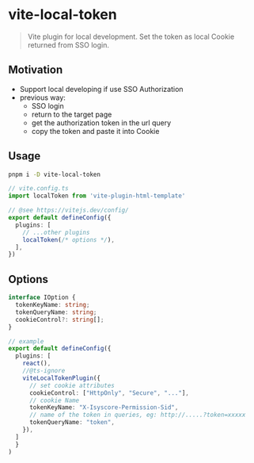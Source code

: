 # vite-local-token

> Vite plugin for local development. Set the token as local Cookie returned from SSO login.


## Motivation
- Support local developing if use SSO Authorization
- previous way:
  - SSO login 
  - return to the target page
  - get the authorization token in the url query
  - copy the token and paste it into Cookie


## Usage

```sh
pnpm i -D vite-local-token
```

```ts
// vite.config.ts
import localToken from 'vite-plugin-html-template'

// @see https://vitejs.dev/config/
export default defineConfig({
  plugins: [
    // ...other plugins
    localToken(/* options */),
  ],
})
```

## Options

```ts
interface IOption {
  tokenKeyName: string;
  tokenQueryName: string;
  cookieControl?: string[];
}

// example
export default defineConfig({
  plugins: [
    react(),
    //@ts-ignore
    viteLocalTokenPlugin({
      // set cookie attributes
      cookieControl: ["HttpOnly", "Secure", "..."],
      // cookie Name
      tokenKeyName: "X-Isyscore-Permission-Sid",
      // name of the token in queries, eg: http://.....?token=xxxxx
      tokenQueryName: "token",
    }),
  ]
  }
)
```


